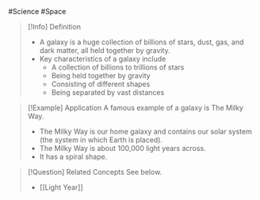 #Science #Space

> [!Info] Definition
> - A galaxy is a huge collection of billions of stars, dust, gas, and dark matter, all held together by gravity.
> - Key characteristics of a galaxy include
> 	- A collection of billions to trillions of stars
> 	- Being held together by gravity
> 	- Consisting of different shapes
> 	- Being separated by vast distances

> [!Example] Application
> A famous example of a galaxy is The Milky Way.
> - The Milky Way is our home galaxy and contains our solar system (the system in which Earth is placed).
> - The Milky Way is about 100,000 light years across.
> - It has a spiral shape.

> [!Question] Related Concepts
> See below.
> - [[Light Year]]
